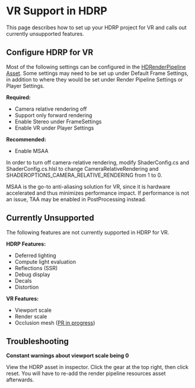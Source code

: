 # VR Support in HDRP
This page describes how to set up your HDRP project for VR and calls out currently unsupported features. 

## Configure HDRP for VR
Most of the following settings can be configured in the [HDRenderPipeline Asset](https://github.com/Unity-Technologies/ScriptableRenderPipeline/wiki/HDRP-Asset). 
Some settings may need to be set up under Default Frame Settings, in addition to where they would be set under Render Pipeline Settings or Player Settings. 

**Required:**
* Camera relative rendering off
* Support only forward rendering
* Enable Stereo under FrameSettings
* Enable VR under Player Settings

**Recommended:**
* Enable MSAA

In order to turn off camera-relative rendering, modify ShaderConfig.cs and ShaderConfig.cs.hlsl to change CameraRelativeRendering and SHADEROPTIONS_CAMERA_RELATIVE_RENDERING from 1 to 0.

MSAA is the go-to anti-aliasing solution for VR, since it is hardware accelerated and thus minimizes performance impact. If performance is not an issue, TAA may be enabled in PostProcessing instead.

## Currently Unsupported
The following features are not currently supported in HDRP for VR.

**HDRP Features:**
* Deferred lighting
* Compute light evaluation
* Reflections (SSR)
* Debug display
* Decals
* Distortion

**VR Features:**
* Viewport scale
* Render scale
* Occlusion mesh ([PR in progress](https://github.com/Unity-Technologies/ScriptableRenderPipeline/pull/1943))

## Troubleshooting
**Constant warnings about viewport scale being 0**

View the HDRP asset in inspector. Click the gear at the top right, then click reset. You will have to re-add the render pipeline resources asset afterwards. 